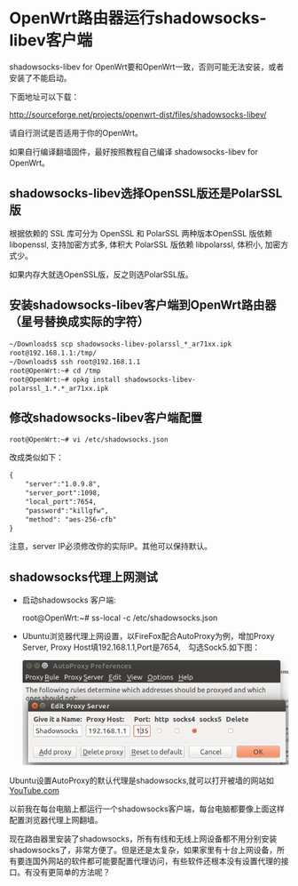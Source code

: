 # OpenWrt路由器运行shadowsocks-libev客户端

shadowsocks-libev for OpenWrt要和OpenWrt一致，否则可能无法安装，或者安装了不能启动。

下面地址可以下载：
  
http://sourceforge.net/projects/openwrt-dist/files/shadowsocks-libev/

请自行测试是否适用于你的OpenWrt。

如果自行编译翻墙固件，最好按照教程自己编译 shadowsocks-libev for OpenWrt。


## shadowsocks-libev选择OpenSSL版还是PolarSSL版

根据依赖的 SSL 库可分为 OpenSSL 和 PolarSSL 两种版本OpenSSL 版依赖 libopenssl, 支持加密方式多, 体积大
PolarSSL 版依赖 libpolarssl, 体积小, 加密方式少。

如果内存大就选OpenSSL版，反之则选PolarSSL版。


## 安装shadowsocks-libev客户端到OpenWrt路由器（星号替换成实际的字符）

	~/Downloads$ scp shadowsocks-libev-polarssl_*_ar71xx.ipk root@192.168.1.1:/tmp/
	~/Downloads$ ssh root@192.168.1.1
	root@OpenWrt:~# cd /tmp
	root@OpenWrt:~# opkg install shadowsocks-libev-polarssl_1.*.*_ar71xx.ipk
	
## 修改shadowsocks-libev客户端配置	
	root@OpenWrt:~# vi /etc/shadowsocks.json
	
改成类似如下：

	{
	    "server":"1.0.9.8",
	    "server_port":1098,
	    "local_port":7654,
	    "password":"killgfw",
	    "method": "aes-256-cfb"
	}

注意，server IP必须修改你的实际IP。其他可以保持默认。

## shadowsocks代理上网测试
- 启动shadowsocks 客户端:

	root@OpenWrt:~# ss-local -c /etc/shadowsocks.json
	
- Ubuntu浏览器代理上网设置，以FireFox配合AutoProxy为例，增加Proxy Server, Proxy Host填192.168.1.1,Port是7654,　勾选Sock5.如下图：

	![](images/3.3.autoproxy.png)
	
Ubuntu设置AutoProxy的默认代理是shadowsocks,就可以打开被墙的网站如[YouTube.com](http://www.youtube.com)


以前我在每台电脑上都运行一个shadowsocks客户端，每台电脑都要像上面这样配置浏览器代理上网翻墙。

现在路由器里安装了shadowsocks，所有有线和无线上网设备都不用分别安装shadowsocks了，非常方便了。但是还是太复杂，如果家里有十台上网设备，所有要连国外网站的软件都可能要配置代理访问，有些软件还根本没有设置代理的接口。有没有更简单的方法呢？
